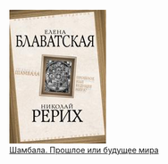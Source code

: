 ![](Шамбала.%20Прошлое%20или%20будущее%20мира.jpg)  
[Шамбала. Прошлое или будущее мира](Шамбала.%20Прошлое%20или%20будущее%20мира.md)
